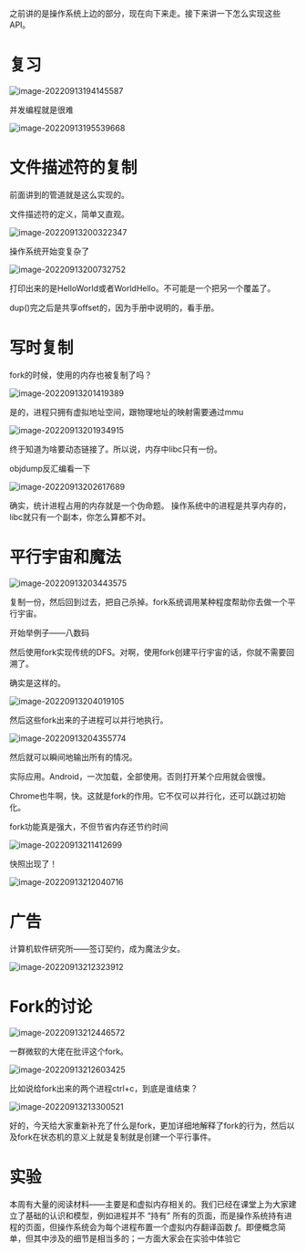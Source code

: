 之前讲的是操作系统上边的部分，现在向下来走。接下来讲一下怎么实现这些API。

# 复习

![image-20220913194145587](15-fork的应用.assets/image-20220913194145587.png)

并发编程就是很难

![image-20220913195539668](15-fork的应用.assets/image-20220913195539668.png)

# 文件描述符的复制

前面讲到的管道就是这么实现的。

文件描述符的定义，简单又直观。

![image-20220913200322347](15-fork的应用.assets/image-20220913200322347.png)

操作系统开始变复杂了

![image-20220913200732752](15-fork的应用.assets/image-20220913200732752.png)

打印出来的是HelloWorld或者WorldHello。不可能是一个把另一个覆盖了。

dup()完之后是共享offset的，因为手册中说明的，看手册。

# 写时复制

fork的时候，使用的内存也被复制了吗？

![image-20220913201419389](15-fork的应用.assets/image-20220913201419389.png)

是的，进程只拥有虚拟地址空间，跟物理地址的映射需要通过mmu

![image-20220913201934915](15-fork的应用.assets/image-20220913201934915.png)

终于知道为啥要动态链接了。所以说，内存中libc只有一份。 

objdump反汇编看一下

![image-20220913202617689](15-fork的应用.assets/image-20220913202617689.png)

确实，统计进程占用的内存就是一个伪命题。  操作系统中的进程是共享内存的，libc就只有一个副本，你怎么算都不对。

# 平行宇宙和魔法

![image-20220913203443575](15-fork的应用.assets/image-20220913203443575.png)

复制一份，然后回到过去，把自己杀掉。fork系统调用某种程度帮助你去做一个平行宇宙。

开始举例子——八数码

然后使用fork实现传统的DFS。对啊，使用fork创建平行宇宙的话，你就不需要回溯了。

确实是这样的。

![image-20220913204019105](15-fork的应用.assets/image-20220913204019105.png)

然后这些fork出来的子进程可以并行地执行。

![image-20220913204355774](15-fork的应用.assets/image-20220913204355774.png)

然后就可以瞬间地输出所有的情况。

实际应用。Android，一次加载，全部使用。否则打开某个应用就会很慢。

Chrome也牛啊，快。这就是fork的作用。它不仅可以并行化，还可以跳过初始化。

fork功能真是强大，不但节省内存还节约时间

![image-20220913211412699](15-fork的应用.assets/image-20220913211412699.png)

快照出现了！

![image-20220913212040716](15-fork的应用.assets/image-20220913212040716.png)

# 广告

计算机软件研究所——签订契约，成为魔法少女。

![image-20220913212323912](15-fork的应用.assets/image-20220913212323912.png)

# Fork的讨论

![image-20220913212446572](15-fork的应用.assets/image-20220913212446572.png)

一群微软的大佬在批评这个fork。

![image-20220913212603425](15-fork的应用.assets/image-20220913212603425.png)

比如说给fork出来的两个进程ctrl+c，到底是谁结束？

![image-20220913213300521](15-fork的应用.assets/image-20220913213300521.png)

好的，今天给大家重新补充了什么是fork，更加详细地解释了fork的行为，然后以及fork在状态机的意义上就是复制就是创建一个平行事件。

# 实验

本周有大量的阅读材料——主要是和虚拟内存相关的。我们已经在课堂上为大家建立了基础的认识和模型，例如进程并不 “持有”  所有的页面，而是操作系统持有进程的页面，但操作系统会为每个进程布置一个虚拟内存翻译函数  $f$。即便概念简单，但其中涉及的细节是相当多的；一方面大家会在实验中体验它